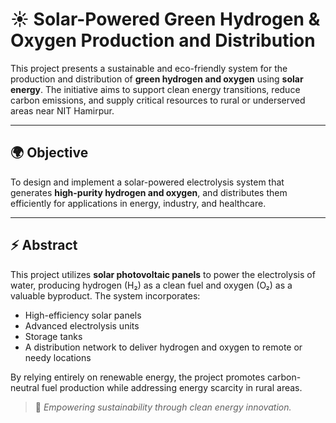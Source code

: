 # ☀️ Solar-Powered Green Hydrogen & Oxygen Production and Distribution


This project presents a sustainable and eco-friendly system for the production and distribution of **green hydrogen and oxygen** using **solar energy**. The initiative aims to support clean energy transitions, reduce carbon emissions, and supply critical resources to rural or underserved areas near NIT Hamirpur.

---

## 🌍 Objective

To design and implement a solar-powered electrolysis system that generates **high-purity hydrogen and oxygen**, and distributes them efficiently for applications in energy, industry, and healthcare.

---

## ⚡ Abstract

This project utilizes **solar photovoltaic panels** to power the electrolysis of water, producing hydrogen (H₂) as a clean fuel and oxygen (O₂) as a valuable byproduct. The system incorporates:
- High-efficiency solar panels
- Advanced electrolysis units
- Storage tanks
- A distribution network to deliver hydrogen and oxygen to remote or needy locations

By relying entirely on renewable energy, the project promotes carbon-neutral fuel production while addressing energy scarcity in rural areas.

> 🌿 *Empowering sustainability through clean energy innovation.*
